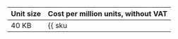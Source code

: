 | Unit size | Cost per million units, without VAT |
| --- | --- |
| 40 KB | {{ sku|USD|yds.events.puts|pricingRate.2|string }} |

